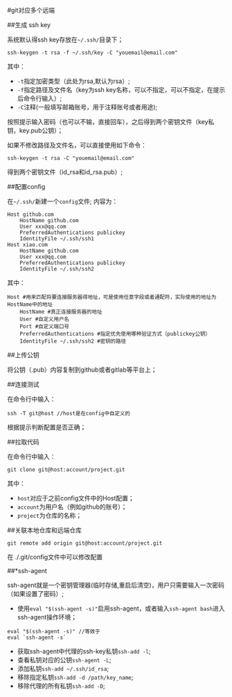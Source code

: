 #git对应多个远端

##生成 ssh key

系统默认得ssh key存放在`~/.ssh/`目录下；
```
ssh-keygen -t rsa -f ~/.ssh/key -C "youemail@email.com"
```
其中：
- `-t`指定加密类型（此处为rsa,默认为rsa）;
- `-f`指定路径及文件名（key为ssh key名称，可以不指定，可以不指定，在提示后命令行输入）;
- `-C`注释(一般填写邮箱账号，用于注释账号或者用途);

按照提示输入密码（也可以不输，直接回车），之后得到两个密钥文件（key私钥，key.pub公钥）；

如果不修改路径及文件名，可以直接使用如下命令：
```
ssh-keygen -t rsa -C "youemail@email.com"
```
得到两个密钥文件（id_rsa和id_rsa.pub）;

##配置config

在`~/.ssh/`新建一个`config`文件;
内容为：
```
Host github.com
    HostName github.com
    User xxx@qq.com
    PreferredAuthentications publickey
    IdentityFile ~/.ssh/ssh1
Host xiao.com
    HostName github.com
    User xxx@qq.com
    PreferredAuthentications publickey
    IdentityFile ~/.ssh/ssh2
```
其中：
```
Host #用来匹配将要连接服务器得地址，可是使用任意字段或者通配符，实际使用的地址为HostName中的地址
    HostName #真正连接服务器的地址
    User #自定义用户名
    Port #自定义端口号
    PreferredAuthentications #指定优先使用哪种验证方式（publickey公钥）
    IdentityFile ~/.ssh/ssh2 #密钥的路径
```

##上传公钥

将公钥（.pub）内容复制到github或者gitlab等平台上；

##连接测试

在命令行中输入：
```
ssh -T git@host //host是在config中自定义的
```
根据提示判断配置是否正确；

##拉取代码

在命令行中输入：
```
git clone git@host:account/project.git
```
其中：
- `host`对应于之前config文件中的Host配置；
- `account`为用户名（例如github的账号）；
- `project`为仓库的名称；

##关联本地仓库和远端仓库

```
git remote add origin git@host:account/project.git
```
在 ./.git/config文件中可以修改配置

##*ssh-agent

ssh-agent就是一个密钥管理器(临时存储,重启后清空)，用户只需要输入一次密码（如果设置了密码）;

- 使用`eval "$(ssh-agent -s)"`启用ssh-agent，或者输入`ssh-agent bash`进入ssh-agent操作环境；
```
eval "$(ssh-agent -s)" //等效于
eval `ssh-agent -s`
```
- 获取ssh-agent中代理的ssh-key私钥`ssh-add -l`;
- 查看私钥对应的公钥`ssh-agent -L`;
- 添加私钥`ssh-add ~/.ssh/id_rsa`;
- 移除指定私钥`ssh-add -d /path/key_name`;
- 移除代理的所有私钥`ssh-add -D`;